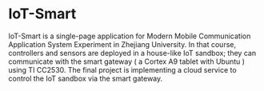 # IoT-Smart

IoT-Smart is a single-page application for Modern Mobile Communication Application System Experiment in Zhejiang University. In that course, controllers and sensors are deployed in a house-like IoT sandbox; they can communicate with the smart gateway ( a Cortex A9 tablet with Ubuntu ) using TI CC2530. The final project is implementing a cloud service to control the IoT sandbox via the smart gateway. 
